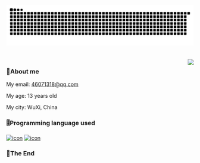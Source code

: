 [//]: # (![Headimg]&#40;https://github.com/Fgaoxing/Fgaoxing/assets/92655031/1cba8644-c53c-44b7-a7f1-7bd72cfd0e16&#41;)
<picture>
  <source media="(prefers-color-scheme: dark)" srcset="https://github.com/kkgg0521/kkgg0521/blob/main/github-snake-dark.svg">
  <source media="(prefers-color-scheme: light)" srcset="https://github.com/kkgg0521/kkgg0521/blob/main/github-snake.svg">
  <img src="https://github.com/kkgg0521/kkgg0521/blob/main/github-snake.svg">
</picture>
<a href="#">
  <br/><br/><br/>
  <img align="right" src="https://github-readme-stats.yt-blog.top/api?username=Fgaoxing&show_icons=true&show=reviews,discussions_started,discussions_answered,prs_merged,prs_merged_percentage&include_all_commits=true&rank_icon=percentile" />
</a>

### 👦About me

My email: 46071318@qq.com

My age: 13 years old

My city: WuXi, China

### 🎚️Programming language used
[![icon](https://img.shields.io/badge/-Python-3e74a2?style=flat-square&logo=Python&logoColor=fff)](https://www.python.org/) [![icon](https://img.shields.io/badge/-Go-00add8?style=flat-square&logo=Go&logoColor=fff)](https://go.dev/)


### 👦The End





